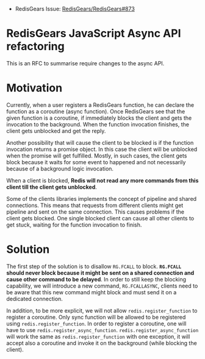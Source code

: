 - RedisGears Issue: [RedisGears/RedisGears#873]()

# RedisGears JavaScript Async API refactoring

This is an RFC to summarise require changes to the async API.

# Motivation

Currently, when a user registers a RedisGears function, he can declare the function as a coroutine (async function). Once RedisGears see that the given function is a coroutine, if immediately blocks the client and gets the invocation to the background. When the function invocation finishes, the client gets unblocked and get the reply.

Another possibility that will cause the client to be blocked is if the function invocation returns a promise object. In this case the client will be unblocked when the promise will get fulfilled. Mostly, in such cases, the client gets block because it waits for some event to happened and not necessarily because of a background logic invocation.

When a client is blocked, **Redis will not read any more commands from this client till the client gets unblocked**.

Some of the clients libraries implements the concept of pipeline and shared connections. This means that requests from different clients might get pipeline and sent on the same connection. This causes problems if the client gets blocked. One single blocked client can cause all other clients to get stuck, waiting for the function invocation to finish.

# Solution

The first step of the solution is to disallow `RG.FCALL` to block. **`RG.FCALL` should never block because it might be sent on a shared connection and cause other command to be delayed**. In order to still keep the blocking capability, we will introduce a new command, `RG.FCALLASYNC`, clients need to be aware that this new command might block and must send it on a dedicated connection.

In addition, to be more explicit, we will not allow `redis.register_function` to register a coroutine. Only sync function will be allowed to be registered using `redis.register_function`. In order to register a coroutine, one will have to use `redis.register_async_function`. `redis.register_async_function` will work the same as `redis.register_function` with one exception, it will accept also a coroutine and invoke it on the background (while blocking the client).
